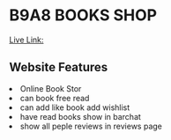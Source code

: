 # B9A8 BOOKS SHOP

[Live Link:](https://scintillating-monstera-d87398.netlify.app/) 

## Website Features

<li>Online Book Stor</li>
<li>can book free read  </li>
<li>can add like book add wishlist </li>
<li>have read books show in barchat</li>
<li>show all peple reviews in reviews page</li>
